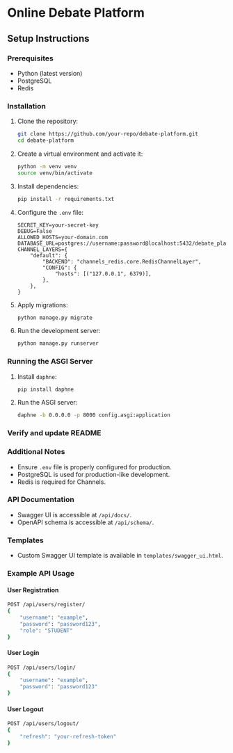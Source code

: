 # Online Debate Platform

## Setup Instructions

### Prerequisites
- Python (latest version)
- PostgreSQL
- Redis

### Installation
1. Clone the repository:
   ```bash
   git clone https://github.com/your-repo/debate-platform.git
   cd debate-platform
   ```

2. Create a virtual environment and activate it:
   ```bash
   python -m venv venv
   source venv/bin/activate
   ```

3. Install dependencies:
   ```bash
   pip install -r requirements.txt
   ```

4. Configure the `.env` file:
   ```plaintext
   SECRET_KEY=your-secret-key
   DEBUG=False
   ALLOWED_HOSTS=your-domain.com
   DATABASE_URL=postgres://username:password@localhost:5432/debate_platform
   CHANNEL_LAYERS={
       "default": {
           "BACKEND": "channels_redis.core.RedisChannelLayer",
           "CONFIG": {
               "hosts": [("127.0.0.1", 6379)],
           },
       },
   }
   ```

5. Apply migrations:
   ```bash
   python manage.py migrate
   ```

6. Run the development server:
   ```bash
   python manage.py runserver
   ```

### Running the ASGI Server
1. Install `daphne`:
   ```bash
   pip install daphne
   ```

2. Run the ASGI server:
   ```bash
   daphne -b 0.0.0.0 -p 8000 config.asgi:application
   ```

### Verify and update README

### Additional Notes
- Ensure `.env` file is properly configured for production.
- PostgreSQL is used for production-like development.
- Redis is required for Channels.

### API Documentation
- Swagger UI is accessible at `/api/docs/`.
- OpenAPI schema is accessible at `/api/schema/`.

### Templates
- Custom Swagger UI template is available in `templates/swagger_ui.html`.

### Example API Usage
#### User Registration
```bash
POST /api/users/register/
{
    "username": "example",
    "password": "password123",
    "role": "STUDENT"
}
```

#### User Login
```bash
POST /api/users/login/
{
    "username": "example",
    "password": "password123"
}
```

#### User Logout
```bash
POST /api/users/logout/
{
    "refresh": "your-refresh-token"
}
```